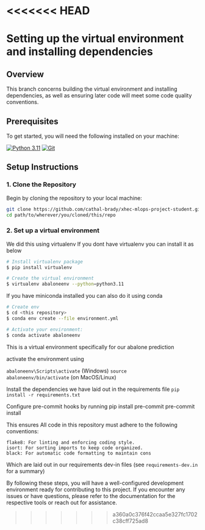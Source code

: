 <<<<<<< HEAD
=======
# Setting up the virtual environment and installing dependencies

## Overview
This branch concerns building the virtual environment and installing dependencies, as well as ensuring later code will meet some code quality conventions.

## Prerequisites
To get started, you will need the following installed on your machine:

[![Python 3.11](https://img.shields.io/badge/Python-3.11-blue)](https://www.python.org/downloads/release/python-3110/)
[![Git](https://img.shields.io/badge/Git-Installed-green)](https://git-scm.com/downloads)

## Setup Instructions

### 1. Clone the Repository
Begin by cloning the repository to your local machine:

```bash
git clone https://github.com/cathal-brady/xhec-mlops-project-student.git
cd path/to/wherever/you/cloned/this/repo
```

### 2. Set up a virtual environment

We did this using virtualenv
If you dont have virtualenv you can install it as below
```bash
# Install virtualenv package
$ pip install virtualenv

# Create the virtual environment
$ virtualenv abaloneenv --python=python3.11
```

If you have miniconda installed you can also do it using conda
```bash
# Create env
$ cd <this repository>
$ conda env create --file environment.yml

# Activate your environment:
$ conda activate abaloneenv
```

This is a virtual environment specifically for our abalone prediction

activate the environment using

<code>abaloneenv\Scripts\activate</code> (Windows)
<code>source abaloneenv/bin/activate</code> (on MacOS/Linux)

Install the dependencies we have laid out in the requirements file
<code>pip install -r requirements.txt</code>

Configure pre-commit hooks by running
pip install pre-commit
pre-commit install


This ensures All code in this repository must adhere to the following conventions:

    flake8: For linting and enforcing coding style.
    isort: For sorting imports to keep code organized.
    black: For automatic code formatting to maintain cons

Which are laid out in our requirements dev-in files (see <code>requirements-dev.in</code> for a summary)

By following these steps, you will have a well-configured development environment ready for contributing to this project. If you encounter any issues or have questions, please refer to the documentation for the respective tools or reach out for assistance.
>>>>>>> a360a0c376f42ccaa5e327fc1702c38cff725ad8
